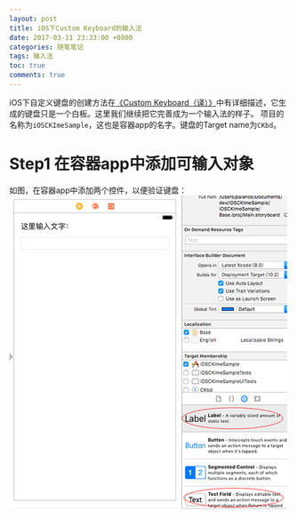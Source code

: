 ```yaml
---
layout: post
title: iOS下Custom Keyboard的输入法
date: 2017-03-11 23:33:00 +0800
categories: 随笔笔记
tags: 输入法
toc: true
comments: true
---
```

iOS下自定义键盘的创建方法在[《Custom Keyboard（译）》](http://palanceli.com/2017/03/07/2017/0307CustomKeyboard/#使用Xcode自定义键盘模板)中有详细描述，它生成的键盘只是一个白板。这里我们继续把它完善成为一个输入法的样子。<!-- more -->
项目的名称为`iOSCKImeSample`，这也是容器app的名字。键盘的Target name为`CKbd`。

# Step1 在容器app中添加可输入对象
如图，在容器app中添加两个控件，以便验证键盘：
![添加输入控件](0311iOSCKImeSample/img01.png)
